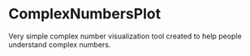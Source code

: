 # ComplexNumbersPlot
Very simple complex number visualization tool created to help people understand complex numbers.
